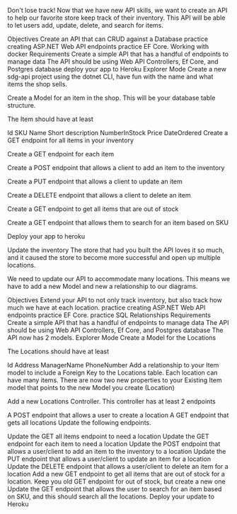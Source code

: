 Don't lose track!
Now that we have new API skills, we want to create an API to help our favorite store keep track of their inventory. This API will be able to let users add, update, delete, and search for items.

Objectives
Create an API that can CRUD against a Database
practice creating ASP.NET Web API endpoints
practice EF Core.
Working with docker
Requirements
Create a simple API that has a handful of endpoints to manage data
The API should be using Web API Controllers, Ef Core, and Postgres database
deploy your app to Heroku
Explorer Mode
Create a new sdg-api project using the dotnet CLI, have fun with the name and what items the shop sells.

Create a Model for an item in the shop. This will be your database table structure.

The Item should have at least

Id
SKU
Name
Short description
NumberInStock
Price
DateOrdered
Create a GET endpoint for all items in your inventory

Create a GET endpoint for each item

Create a POST endpoint that allows a client to add an item to the inventory

Create a PUT endpoint that allows a client to update an item

Create a DELETE endpoint that allows a client to delete an item

Create a GET endpoint to get all items that are out of stock

Create a GET endpoint that allows them to search for an item based on SKU

Deploy your app to heroku

Update the inventory
The store that had you built the API loves it so much, and it caused the store to become more successful and open up multiple locations.

We need to update our API to accommodate many locations. This means we have to add a new Model and new a relationship to our diagrams.

Objectives
Extend your API to not only track inventory, but also track how much we have at each location.
practice creating ASP.NET Web API endpoints
practice EF Core.
practice SQL Relationships
Requirements
Create a simple API that has a handful of endpoints to manage data
The API should be using Web API Controllers, Ef Core, and Postgres database
The API now has 2 models.
Explorer Mode
Create a Model for the Locations

The Locations should have at least

Id
Address
ManagerName
PhoneNumber
Add a relationship to your Item model to include a Foreign Key to the Locations table. Each location can have many items. There are now two new properties to your Existing Item model that points to the new Model you create (Location)

Add a new Locations Controller. This controller has at least 2 endpoints

A POST endpoint that allows a user to create a location
A GET endpoint that gets all locations
Update the following endpoints.

Update the GET all items endpoint to need a location
Update the GET endpoint for each item to need a location
Update the POST endpoint that allows a user/client to add an item to the inventory to a location
Update the PUT endpoint that allows a user/client to update an item for a location
Update the DELETE endpoint that allows a user/client to delete an item for a location
Add a new GET endpoint to get all items that are out of stock for a location. Keep you old GET endpoint for out of stock, but create a new one
Update the GET endpoint that allows the user to search for an item based on SKU, and this should search all the locations.
Deploy your update to Heroku
